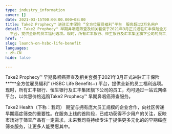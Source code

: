 ```yaml
---
type: industry_information
cover: []
date: 2021-03-15T00:00:00.000+08:00
title: Take2 Prophecy™ 进驻汇丰保险 “全方位雇员褔利”平台　服务超过2万名用户
detail: Take2 Prophecy™ 早期鼻咽癌筛查及相关套餐于2021年3月正式进驻汇丰保险全方位雇员褔利” (HSBC Life Benefits+)
  平台，提供全新的员工福利选项。现时，所有汇丰银行、恒生银行及汇丰集团旗下公司的员工，均可通过一站式网络平台，以优惠价格选购Take2 Prophecy™ 早期鼻咽癌筛查服务。
href: ''
slug: launch-on-hsbc-life-benefit
languages:
- zh-CN
hide: false

---
```

Take2 Prophecy™ 早期鼻咽癌筛查及相关套餐于2021年3月正式进驻汇丰保险**“**全方位雇员褔利” (HSBC Life Benefits+) 平台，提供全新的员工福利选项。现时，所有汇丰银行、恒生银行及汇丰集团旗下公司的员工，均可通过一站式网络平台，以优惠价格选购Take2 Prophecy™ 早期鼻咽癌筛查服务。

Take2 Health（下称：我司） 期望与拥有庞大员工规模的企业合作，向社区传递早期癌症筛查的重要性。在服务上线的首阶段，已成功获得不少用户的关注，反映市场对于筛查产品有一定需求，未来我司将持续专注于提供更多元化的的早期癌症筛查服务，让更多人能受惠其中。